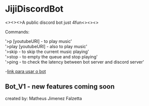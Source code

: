 # JijiDiscordBot
<><><>A public discord bot just 4fun<><><>

Commands:

'>p [youtubeURl] - to play music'<br/>
'>play [youtubeURl] - also to play music'<br/>
'>skip - to skip the current music playing'<br/>
'>stop - to empty the queue and stop playing'<br/>
'>ping - to check the latency between bot server and discord server'<br/>

-[link para usar o bot](https://discord.com/oauth2/authorize?client_id=766764215020027914&scope=bot&permissions=8)
## Bot_V1 - new features coming soon

created by: Matheus Jimenez Falzetta

